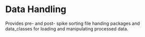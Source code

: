 Data Handling
====

Provides pre- and post- spike sorting file handing packages and data_classes for loading and manipulating processed data.

